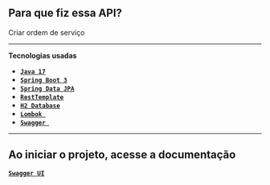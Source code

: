 ## Para que fiz essa API?
Criar ordem de serviço

<hr>

**Tecnologias usadas**

* [**`Java 17`**](https://www.oracle.com/java/technologies/javase/jdk17-archive-downloads.html)
* [**`Spring Boot 3`**](https://spring.io/projects/spring-boot)
* [**`Spring Data JPA`**](https://docs.oracle.com/javaee/7/api/javax/persistence/package-summary.html)
* [**`RestTemplate`**](https://docs.spring.io/spring-framework/docs/current/javadoc-api/org/springframework/web/client/RestTemplate.html)
* [**`H2 Database`**](https://www.h2database.com/html/main.html)
* [**`Lombok `**](https://projectlombok.org/)
* [**`Swagger `**](https://swagger.io/)

<hr>

## Ao iniciar o projeto, acesse a documentação
[**`Swagger UI`**](http://localhost:8080/swagger-ui/index.html)
